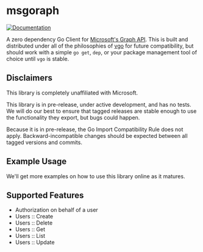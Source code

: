 # msgoraph

[![Documentation](https://godoc.org/github.com/dcormier/msgoraph?status.svg)](http://godoc.org/github.com/dcormier/msgoraph)

A zero dependency Go Client for [Microsoft's Graph API](https://developer.microsoft.com/en-us/graph/docs/concepts/overview). This is built and distributed under all of the philosophies of [vgo](https://research.swtch.com/vgo) for future compatibility, but should work with a simple `go get`, `dep`, or your package management tool of choice until `vgo` is stable. 

## Disclaimers

This library is completely unaffiliated with Microsoft.

This library is in pre-release, under active development, and has no tests. We will do our best to ensure that tagged releases are stable enough to use the functionality they export, but bugs could happen. 

Because it is in pre-release, the Go Import Compatibility Rule does not apply. Backward-incompatible changes should be expected between all tagged versions and commits. 

## Example Usage

We'll get more examples on how to use this library online as it matures.

## Supported Features

- Authorization on behalf of a user
- Users :: Create
- Users :: Delete
- Users :: Get
- Users :: List
- Users :: Update
